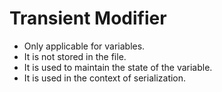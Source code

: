 # Transient Modifier

- Only applicable for variables.
- It is not stored in the file.
- It is used to maintain the state of the variable.
- It is used in the context of serialization.